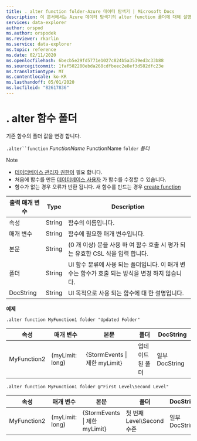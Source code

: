 ```yaml
---
title: . alter function folder-Azure 데이터 탐색기 | Microsoft Docs
description: 이 문서에서는 Azure 데이터 탐색기의 alter function 폴더에 대해 설명 합니다.
services: data-explorer
author: orspod
ms.author: orspodek
ms.reviewer: rkarlin
ms.service: data-explorer
ms.topic: reference
ms.date: 02/11/2020
ms.openlocfilehash: 6becb5e29fd5771e1027c824b5a3539ed3c33b88
ms.sourcegitcommit: 1faf502280ebda268cdfbeec2e8ef3d582dfc23e
ms.translationtype: MT
ms.contentlocale: ko-KR
ms.lasthandoff: 05/01/2020
ms.locfileid: "82617836"
---
```

# <a name="alter-function-folder"></a>. alter 함수 폴더

기존 함수의 폴더 값을 변경 합니다.

`.alter``function` *FunctionName* FunctionName `folder` *폴더*

> [!NOTE]
> * [데이터베이스 관리자 권한이](../management/access-control/role-based-authorization.md) 필요 합니다.
> * 처음에 함수를 만든 [데이터베이스 사용자](../management/access-control/role-based-authorization.md) 가 함수를 수정할 수 있습니다. 
> * 함수가 없는 경우 오류가 반환 됩니다. 새 함수를 만드는 경우 [create function](create-function.md)

|출력 매개 변수 |Type |Description
|---|---|--- 
|속성  |String |함수의 이름입니다. 
|매개 변수  |String |함수에 필요한 매개 변수입니다.
|본문  |String |(0 개 이상) 문을 사용 하 여 함수 호출 시 평가 되는 유효한 CSL 식을 입력 합니다.
|폴더|String|UI 함수 분류에 사용 되는 폴더입니다. 이 매개 변수는 함수가 호출 되는 방식을 변경 하지 않습니다.
|DocString|String|UI 목적으로 사용 되는 함수에 대 한 설명입니다.

**예제** 

```kusto
.alter function MyFunction1 folder "Updated Folder"
```
    
|속성 |매개 변수 |본문|폴더|DocString
|---|---|---|---|---
|MyFunction2 |(myLimit: long)| {StormEvents &#124; 제한 myLimit}|업데이트 된 폴더|일부 DocString|

```kusto
.alter function MyFunction1 folder @"First Level\Second Level"
```
    
|속성 |매개 변수 |본문|폴더|DocString
|---|---|---|---|---
|MyFunction2 |(myLimit: long)| {StormEvents &#124; 제한 myLimit}|첫 번째 Level\Second 수준|일부 DocString|